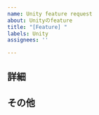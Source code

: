 ```yaml
---
name: Unity feature request
about: Unityのfeature
title: "[Feature] "
labels: Unity
assignees: ''

---
```


## 詳細

## その他
